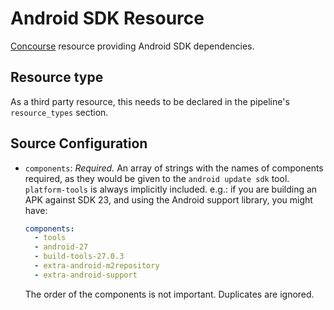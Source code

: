 # Android SDK Resource

[Concourse](https://concourse.ci) resource providing Android SDK dependencies.

## Resource type

As a third party resource, this needs to be declared in the pipeline's
`resource_types` section.


## Source Configuration

* `components`: *Required.* An array of strings with the names of components
  required, as they would be given to the `android update sdk` tool.
  `platform-tools` is always implicitly included. e.g.: if you are building
  an APK against SDK 23, and using the Android support library, you might have:

  ```yaml
  components:
    - tools
    - android-27
    - build-tools-27.0.3
    - extra-android-m2repository
    - extra-android-support
  ```

  The order of the components is not important. Duplicates are ignored.
